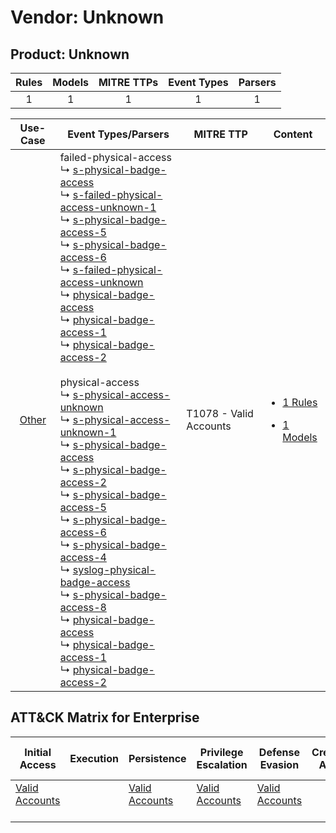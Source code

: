 Vendor: Unknown
===============
Product: Unknown
----------------
| Rules | Models | MITRE TTPs | Event Types | Parsers |
|:-----:|:------:|:----------:|:-----------:|:-------:|
|   1   |   1    |     1      |      1      |    1    |

|                Use-Case                | Event Types/Parsers                                                                                                                                                                                                                                                                                                                                                                                                                                                                                                                                                                                                                                                                                                                                                                                                                                                                                                                                                                                                                                                                                                                                                                                                                                                                                                                                                                                                                                                                                                                                                                                                                                                                                                                                                                                                                           | MITRE TTP                  | Content                                                                                          |
|:--------------------------------------:| --------------------------------------------------------------------------------------------------------------------------------------------------------------------------------------------------------------------------------------------------------------------------------------------------------------------------------------------------------------------------------------------------------------------------------------------------------------------------------------------------------------------------------------------------------------------------------------------------------------------------------------------------------------------------------------------------------------------------------------------------------------------------------------------------------------------------------------------------------------------------------------------------------------------------------------------------------------------------------------------------------------------------------------------------------------------------------------------------------------------------------------------------------------------------------------------------------------------------------------------------------------------------------------------------------------------------------------------------------------------------------------------------------------------------------------------------------------------------------------------------------------------------------------------------------------------------------------------------------------------------------------------------------------------------------------------------------------------------------------------------------------------------------------------------------------------------------------------- | -------------------------- | ------------------------------------------------------------------------------------------------ |
| [Other](../../../UseCases/uc_other.md) |  failed-physical-access<br> ↳ [s-physical-badge-access](Parsers/parserContent_s-physical-badge-access.md)<br> ↳ [s-failed-physical-access-unknown-1](Parsers/parserContent_s-failed-physical-access-unknown-1.md)<br> ↳ [s-physical-badge-access-5](Parsers/parserContent_s-physical-badge-access-5.md)<br> ↳ [s-physical-badge-access-6](Parsers/parserContent_s-physical-badge-access-6.md)<br> ↳ [s-failed-physical-access-unknown](Parsers/parserContent_s-failed-physical-access-unknown.md)<br> ↳ [physical-badge-access](Parsers/parserContent_physical-badge-access.md)<br> ↳ [physical-badge-access-1](Parsers/parserContent_physical-badge-access-1.md)<br> ↳ [physical-badge-access-2](Parsers/parserContent_physical-badge-access-2.md)<br><br> physical-access<br> ↳ [s-physical-access-unknown](Parsers/parserContent_s-physical-access-unknown.md)<br> ↳ [s-physical-access-unknown-1](Parsers/parserContent_s-physical-access-unknown-1.md)<br> ↳ [s-physical-badge-access](Parsers/parserContent_s-physical-badge-access.md)<br> ↳ [s-physical-badge-access-2](Parsers/parserContent_s-physical-badge-access-2.md)<br> ↳ [s-physical-badge-access-5](Parsers/parserContent_s-physical-badge-access-5.md)<br> ↳ [s-physical-badge-access-6](Parsers/parserContent_s-physical-badge-access-6.md)<br> ↳ [s-physical-badge-access-4](Parsers/parserContent_s-physical-badge-access-4.md)<br> ↳ [syslog-physical-badge-access](Parsers/parserContent_syslog-physical-badge-access.md)<br> ↳ [s-physical-badge-access-8](Parsers/parserContent_s-physical-badge-access-8.md)<br> ↳ [physical-badge-access](Parsers/parserContent_physical-badge-access.md)<br> ↳ [physical-badge-access-1](Parsers/parserContent_physical-badge-access-1.md)<br> ↳ [physical-badge-access-2](Parsers/parserContent_physical-badge-access-2.md)<br> | T1078 - Valid Accounts<br> | [<ul><li>1 Rules</li></ul><ul><li>1 Models</li></ul>](Rules_Models/r_m_unknown_unknown_Other.md) |

ATT&CK Matrix for Enterprise
----------------------------
| Initial Access                                                      | Execution | Persistence                                                         | Privilege Escalation                                                | Defense Evasion                                                     | Credential Access | Discovery | Lateral Movement | Collection | Command and Control | Exfiltration | Impact |
| ------------------------------------------------------------------- | --------- | ------------------------------------------------------------------- | ------------------------------------------------------------------- | ------------------------------------------------------------------- | ----------------- | --------- | ---------------- | ---------- | ------------------- | ------------ | ------ |
| [Valid Accounts](https://attack.mitre.org/techniques/T1078)<br><br> |           | [Valid Accounts](https://attack.mitre.org/techniques/T1078)<br><br> | [Valid Accounts](https://attack.mitre.org/techniques/T1078)<br><br> | [Valid Accounts](https://attack.mitre.org/techniques/T1078)<br><br> |                   |           |                  |            |                     |              |        |